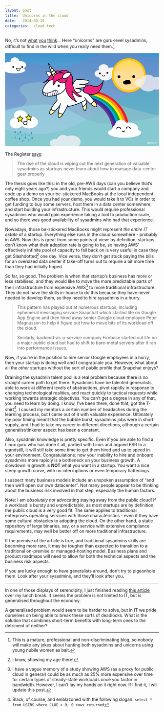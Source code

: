 ```yaml
---
layout: post
title:  Unicorns in the cloud 
date:   2014-03-19 
categories:  cloud tech 
---
```


No, it’s not [what](http://www.ascrewsloose.com/2012/10/25/rainbow-farting-unicorns/) [you](http://diversity.net.nz/the-great-cloud-api-debate-and-vmwares-hybrid-cloud-inside-baseball-unicorns-and-rainbows/2013/09/12/) [think](http://it20.info/2013/12/unicorns-pendulums-and-private-clouds/)… Here “unicorns" are guru-level sysadmins, difficult to find in the wild when you really need them.[^1]

![](/images/unknown_filename.461.jpeg)

The Register [says](http://www.theregister.co.uk/2014/03/14/cloud_skills_extinction/):

> The rise of the cloud is wiping out the next generation of valuable sysadmins as startups never learn about how to manage data-center gear properly

The thesis goes like this: in the old, pre-AWS days (can you believe that’s only eight years ago?) you and your friends would start a company and code up a demo on your be-stickered MacBooks at the local independent coffee shop. Once you had your demo, you would take it to VCs in order to get funding to buy some servers, host them in a data center somewhere, and start building your infrastructure. This would require professional sysadmins who would gain experience taking a tool to production scale, and so there was good availability of sysadmins who had that experience.

Nowadays, those be-stickered MacBooks might represent *the entire IT estate* of a startup. Everything else runs in the cloud somewhere - probably in AWS. Now this is great from some points of view: by definition, startups don’t know what their adoption rate is going to be, so having AWS’ effectively infinite pool of capacity to fall back on is very useful in case they get Slashdotted[^2] one day. Vice versa, they don’t get stuck paying the bills for an oversized data center if take-off turns out to require a bit more time than they had initially hoped.

So far, so good. The problem is when that startup’s business has more or less stabilised, and they would like to move the more predictable parts of their infrastructure from expensive AWS[^3] to more traditional infrastructure. They do not have the skills in-house to do this because they have never needed to develop them, so they need to hire sysadmins in a hurry.

> This pattern has played out at numerous startups, including ephemeral messaging service Snapchat which started life on Google App Engine and then hired away senior Google cloud employee Peter Magnusson to help it figure out how to move bits of its workload off the cloud.
>
> Similarly, backend-as-a-service company Firebase started out life on a major public cloud but had to shift to bare-metal servers after it ran into performance issues.

Now, if you’re in the position to hire senior Google employees in a hurry, then your startup is doing well and I congratulate you. However, what about all the *other* startups without the sort of public profile that Snapchat enjoys?

Draining the sysadmin talent pool is a real problem because there is no straight career path to get there. Sysadmins have be talented generalists, able to work at different levels of abstractions, pivot rapidly in response to changing technological realities, and react quickly to tactical requests while working towards strategic objectives. You can’t get a degree in any of that, you need to learn by doing. I know, I’ve been there, done that, got the T-shirt[^4]. I caused my mentors a certain number of headaches during the learning process, but I came out of it with valuable experience. Ultimately my poor timing meant that the bubble burst, sysadmins jobs were in short supply, and I had to take my career in different directions, although a certain generalist/tinkerer aspect has been a constant.

Also, sysadmin knowledge is pretty specific. Even if you are able to find a Linux guru who has done it all, partied with Linus and argued ESR to a standstill, it will still take some time to get them hired and up to speed in your environment. Congratulations: now your inability to hire and onboard sysadmins more rapidly is a bottleneck on your business growth. A slowdown in growth is **NOT** what you want in a startup. You want a nice steep growth curve, with no interruptions or even temporary flattenings.

I suspect many business models include an unspoken assumption of “and then we’ll open our own datacenter”. Not many people appear to be thinking about the business risk involved in that step, especially the human factors.

Note: I am *absolutely not* advocating staying away from the public cloud! If a workload is bursty and unpredictable, as most startups are by definition, the public cloud is a very good fit. The same applies to traditional enterprises operating services with those characteristics - even if they have some cultural obstacles to adopting the cloud. On the other hand, a static repository of large binaries, say, or a service with extensive compliance requirements, may well be better off on more traditional infrastructure.

If the premise of the article is true, and traditional sysadmins skills are becoming more rare, it may be tougher than expected to transition to a traditional on-premise or managed-hosting model. Business plans and product roadmaps will need to allow for both the technical aspects and the business risk aspects.

If you are lucky enough to have generalists around, don’t try to pigeonhole them. Look after your sysadmins, and they’ll look after you.

***

In one of those displays of serendipity, I just finished reading [this article](http://www.bostonreview.net/forum/suzanne-berger-how-finance-gutted-manufacturing) over my lunch break. It seems the problem is not limited to IT, but is generalised throughout the economy.

A generalised problem would seem to be harder to solve, but in IT we pride ourselves on being able to break these sorts of deadlocks. What is the solution that combines short-term benefits with long-term ones to the detriment of neither?

[^1]: This is a mature, professional and non-discriminating blog, so nobody will make any jokes about hunting both sysadmins and unicorns using young nubile women as bait.
[^2]: I know, showing my age there!
[^3]: I have a vague memory of a study showing AWS (as a proxy for public cloud in general) could be as much as 25% more expensive over time for certain types of steady-state workloads once you factor in bandwidth. However, I can’t lay my hands on it right now. If I find it, I will update this post.
[^4]: Black, of course, and emblazoned with the following slogan: `select * from USERS where CLUE > 0; 0 rows returned`

